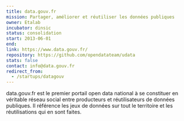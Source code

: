 ```yaml
---
title: data.gouv.fr
mission: Partager, améliorer et réutiliser les données publiques
owner: Etalab
incubator: dinsic
status: consolidation
start: 2013-06-01
end:
link: https://www.data.gouv.fr/
repository: https://github.com/opendatateam/udata
stats: false
contact: info@data.gouv.fr
redirect_from:
  - /startups/datagouv
---
```


data.gouv.fr est le premier portail open data national à se constituer en véritable réseau social entre producteurs et réutilisateurs de données publiques. Il référence les jeux de données sur tout le territoire et les réutilisations qui en sont faites.
